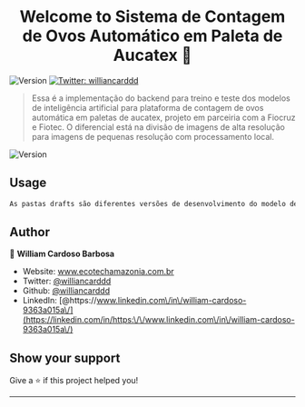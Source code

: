 <h1 align="center">Welcome to Sistema de Contagem de Ovos Automático em Paleta de Aucatex 👋</h1>
<p>
  <img alt="Version" src="https://img.shields.io/badge/version-1.0-blue.svg?cacheSeconds=2592000" />
  <a href="https://twitter.com/williancarddd" target="_blank">
    <img alt="Twitter: williancarddd" src="https://img.shields.io/twitter/follow/williancarddd.svg?style=social" />
  </a>
</p>

> Essa é a implementação do backend para treino e teste dos modelos de inteligência artificial para plataforma de contagem de ovos automática em paletas de aucatex, projeto em parceiria com a Fiocruz e Fiotec. O diferencial está na divisão de imagens de alta resolução para imagens de pequenas resolução com processamento local.

<p>
  <img alt="Version" src="readme.png" />
</p>

## Usage

```sh
As pastas drafts são diferentes versões de desenvolvimento do modelo de contagem. Actual são versões estáveis que realmente estão contando ovos. Bases são as imagens divididas em bases/lotes de 10 imagens.
```

## Author

👤 **William Cardoso Barbosa**

* Website: www.ecotechamazonia.com.br
* Twitter: [@williancarddd](https://twitter.com/williancarddd)
* Github: [@williancarddd](https://github.com/williancarddd)
* LinkedIn: [@https:\/\/www.linkedin.com\/in\/william-cardoso-9363a015a\/](https://linkedin.com/in/https:\/\/www.linkedin.com\/in\/william-cardoso-9363a015a\/)

## Show your support

Give a ⭐️ if this project helped you!

***
